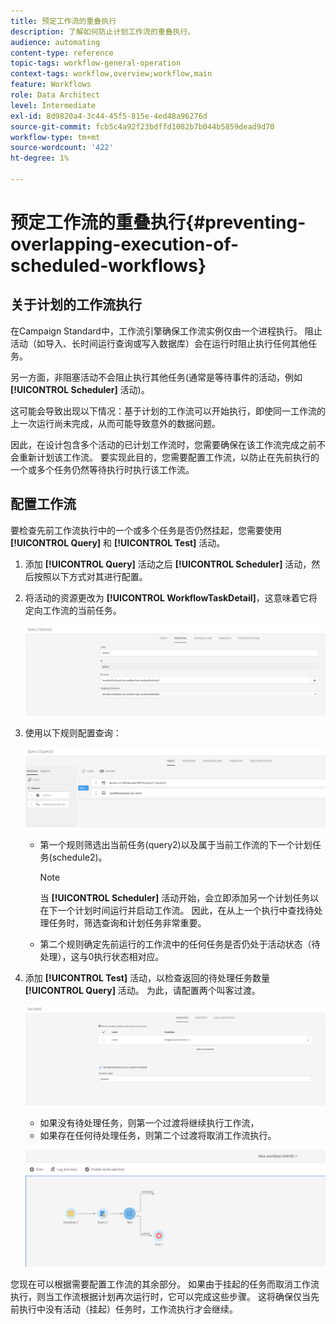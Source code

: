 ```yaml
---
title: 预定工作流的重叠执行
description: 了解如何防止计划工作流的重叠执行。
audience: automating
content-type: reference
topic-tags: workflow-general-operation
context-tags: workflow,overview;workflow,main
feature: Workflows
role: Data Architect
level: Intermediate
exl-id: 8d9820a4-3c44-45f5-815e-4ed48a96276d
source-git-commit: fcb5c4a92f23bdffd1082b7b044b5859dead9d70
workflow-type: tm+mt
source-wordcount: '422'
ht-degree: 1%

---
```


# 预定工作流的重叠执行{#preventing-overlapping-execution-of-scheduled-workflows}

## 关于计划的工作流执行

在Campaign Standard中，工作流引擎确保工作流实例仅由一个进程执行。 阻止活动（如导入、长时间运行查询或写入数据库）会在运行时阻止执行任何其他任务。

另一方面，非阻塞活动不会阻止执行其他任务(通常是等待事件的活动，例如 **[!UICONTROL Scheduler]** 活动)。

这可能会导致出现以下情况：基于计划的工作流可以开始执行，即使同一工作流的上一次运行尚未完成，从而可能导致意外的数据问题。

因此，在设计包含多个活动的已计划工作流时，您需要确保在该工作流完成之前不会重新计划该工作流。 要实现此目的，您需要配置工作流，以防止在先前执行的一个或多个任务仍然等待执行时执行该工作流。

## 配置工作流

要检查先前工作流执行中的一个或多个任务是否仍然挂起，您需要使用 **[!UICONTROL Query]** 和 **[!UICONTROL Test]** 活动。

1. 添加 **[!UICONTROL Query]** 活动之后 **[!UICONTROL Scheduler]** 活动，然后按照以下方式对其进行配置。

1. 将活动的资源更改为 **[!UICONTROL WorkflowTaskDetail]**，这意味着它将定向工作流的当前任务。

   ![](assets/scheduled-wkf-resource.png)

1. 使用以下规则配置查询：

   ![](assets/scheduled-wkf-query.png)

   * 第一个规则筛选出当前任务(query2)以及属于当前工作流的下一个计划任务(schedule2)。

     >[!NOTE]
     >
     >当 **[!UICONTROL Scheduler]** 活动开始，会立即添加另一个计划任务以在下一个计划时间运行并启动工作流。 因此，在从上一个执行中查找待处理任务时，筛选查询和计划任务非常重要。

   * 第二个规则确定先前运行的工作流中的任何任务是否仍处于活动状态（待处理），这与0执行状态相对应。

1. 添加 **[!UICONTROL Test]** 活动，以检查返回的待处理任务数量 **[!UICONTROL Query]** 活动。 为此，请配置两个叫客过渡。

   ![](assets/scheduled-wkf-test.png)

   * 如果没有待处理任务，则第一个过渡将继续执行工作流，
   * 如果存在任何待处理任务，则第二个过渡将取消工作流执行。

   ![](assets/scheduled-wkf-workflow.png)

您现在可以根据需要配置工作流的其余部分。 如果由于挂起的任务而取消工作流执行，则当工作流根据计划再次运行时，它可以完成这些步骤。 这将确保仅当先前执行中没有活动（挂起）任务时，工作流执行才会继续。
